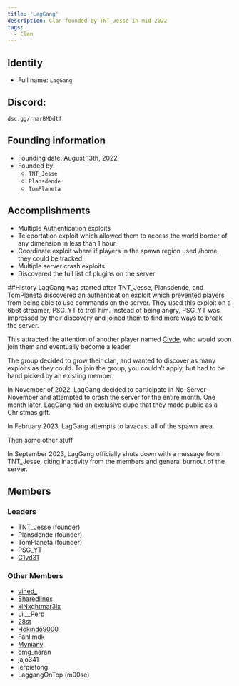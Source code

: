 ```yaml
---
title: 'LagGang'
description: Clan founded by TNT_Jesse in mid 2022
tags:
  - Clan
---
```


## Identity
* Full name: `LagGang`

## Discord:
`dsc.gg/rnarBMDdtf`

## Founding information
* Founding date: August 13th, 2022
* Founded by: 
  * `TNT_Jesse`
  * `Plansdende`
  * `TomPlaneta`

## Accomplishments
- Multiple Authentication exploits
- Teleportation exploit which allowed them to access the world border of any dimension in less than 1 hour.
- Coordinate exploit where if players in the spawn region used /home, they could be tracked.
- Multiple server crash exploits
- Discovered the full list of plugins on the server

##History
  LagGang was started after TNT_Jesse, Plansdende, and TomPlaneta discovered an authentication exploit which prevented players from being able to use commands on the server. They used this exploit on a 6b6t streamer, PSG_YT to troll him.
  Instead of being angry, PSG_YT was impressed by their discovery and joined them to find more ways to break the server.

  This attracted the attention of another player named [Clyde](../Players/clyde.md), who would soon join them and eventually become a leader.

  The group decided to grow their clan, and wanted to discover as many exploits as they could.
  To join the group, you couldn’t apply, but had to be hand picked by an existing member.

  In November of 2022, LagGang decided to participate in No-Server-November and attempted to crash the server for the entire month.
  One month later, LagGang had an exclusive dupe that they made public as a Christmas gift.

  In February 2023, LagGang attempts to lavacast all of the spawn area.

  Then some other stuff

  In September 2023, LagGang officially shuts down with a message from TNT_Jesse, citing inactivity from the members and general burnout of the server.

## Members
### Leaders
- TNT_Jesse (founder)
- Plansdende (founder)
- TomPlaneta (founder)
- PSG_YT
- [C1yd31](../Players/clyde.md)

### Other Members
- [vined_](../Players/vined.md)
- [Sharedlines](../Players/Sharedlines.md)
- [xiNxghtmar3ix](../Players/nxght.md)
- [Lil__Perp](../Players/lilperp.md)
- [28st](../Players/28st.md)
- [Hokindo9000](../Players/hokindo9000.md)
- Fanlimdk
- [Myniany](../Players/myniany.md)
- omg_naran
- jajo341
- lerpietong
- LaggangOnTop (m00se)
